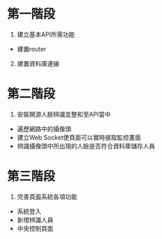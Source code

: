 # 第一階段
1. 建立基本API所需功能
  - 建置router
2. 建置資料庫連線

# 第二階段
1. 安裝開源人臉辨識並整和至API當中
  - 遍歷網路中的攝像頭
  - 建立Web Socket使頁面可以實時接取監控畫面
  - 辨識攝像頭中所出現的人臉是否符合資料庫儲存人員

# 第三階段
1. 完善頁面系統各項功能
  - 系統登入
  - 新增辨識人員
  - 中央控制頁面
